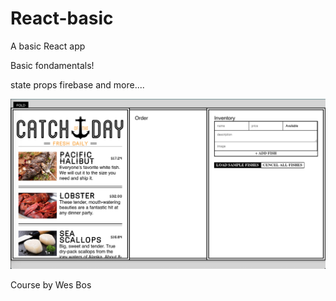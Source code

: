 # React-basic
A basic React app

Basic fondamentals! 

state
props
firebase
and more....

<img src="./public/images/React-app.png">


Course by Wes Bos